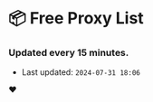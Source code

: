 # :package: Free Proxy List
### Updated every 15 minutes.

- Last updated: `2024-07-31 18:06`

:heart:
